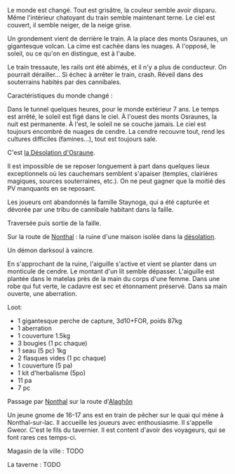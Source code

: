 Le monde est changé. Tout est grisâtre, la couleur semble avoir disparu. Même l'intérieur chatoyant du train semble maintenant terne. Le ciel est couvert, il semble neiger, de la neige grise.

Un grondement vient de derrière le train. A la place des monts Osraunes, un gigantesque volcan. La cime est cachée dans les nuages.
A l'opposé, le soleil, ou ce qu'on en distingue, est à l'aube.

Le train tressaute, les rails ont été abimés, et il n'y a plus de conducteur. On pourrait dérailler...
Si échec à arrêter le train, crash. Réveil dans des souterrains habités par des cannibales.


Caractéristiques du monde changé :

Dans le tunnel quelques heures, pour le monde extérieur 7 ans.
Le temps est arrêté, le soleil est figé dans le ciel.
À l'ouest des monts Osraunes, la nuit est permanente. À l'est, le soleil ne se couche jamais.
Le ciel est toujours encombré de nuages de cendre. La cendre recouvre tout, rend les cultures difficiles (famines...), tout est toujours sale.

C'est [la Désolation d'Osraune](lieux/01_desolation.md).

Il est impossible de se reposer longuement à part dans quelques lieux exceptionnels où les cauchemars semblent s'apaiser (temples, clairières magiques, sources souterraines, etc.). On ne peut gagner que la moitié des PV manquants en se reposant.

Les joueurs ont abandonnés la famille Staynoga, qui a été capturée et dévorée par une tribu de cannibale habitant dans la faille.

Traversée puis sortie de la faille.

Sur la route de [Nonthal](lieux/01b_Nonthal.md) : la ruine d'une maison isolée dans la [désolation](lieux/01_desolation.md).

Un démon darksoul à vaincre.

En s'approchant de la ruine, l'aiguille s'active et vient se planter dans un monticule de cendre. Le montant d'un lit semble dépasser.
L'aiguille est plantée dans le matelas près de la main du corps d'une femme. Dans une robe qui fut verte, le cadavre est sec et étonnament préservé. Dans sa main ouverte, une aberration.

Loot:
- 1 gigantesque perche de capture, 3d10+FOR, poids 87kg
- 1 aberration
- 1 couverture 1.5kg
- 3 bougies (1 pc chaque)
- 1 seau (5 pc) 1kg
- 2 flasques vides (1 pc chaque)
- 1 couverture (5 pa)
- 1 kit d'herbalisme (5po)
- 11 pa
- 7 pc

Passage par [Nonthal](lieux/01b_Nonthal.md) sur la route d'[Alaghôn](lieux/02_Alaghon.md)

Un jeune gnome de 16-17 ans est en train de pêcher sur le quai qui mène à Nonthal-sur-lac. Il accueille les joueurs avec enthousiasme. Il s'appelle Gweor. C'est le fils du tavernier. Il est content d'avoir des voyageurs, qui se font rares ces temps-ci.

Magasin de la ville :
TODO

La taverne :
TODO

